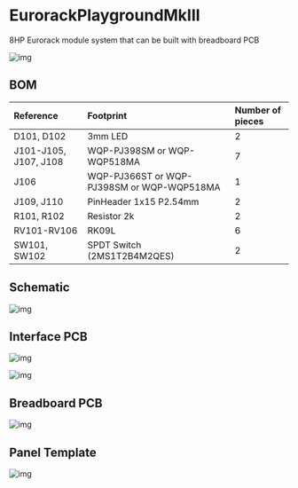 # EurorackPlaygroundMkIII
8HP Eurorack module system that can be built with breadboard PCB

![img](_data/20240718_20240718-IMGP8865.jpg)


## BOM

|Reference|Footprint|Number of pieces|
|:--|:--|:--|
|D101, D102|3mm LED|2|
|J101-J105, J107, J108|WQP-PJ398SM or WQP-WQP518MA|7|
|J106|WQP-PJ366ST or WQP-PJ398SM or WQP-WQP518MA|1|
|J109, J110|PinHeader 1x15 P2.54mm|2|
|R101, R102|Resistor 2k|2|
|RV101-RV106|RK09L|6|
|SW101, SW102|SPDT Switch (2MS1T2B4M2QES)|2|


## Schematic

![img](_data/epmk3_schematic.png)  


## Interface PCB

![img](_data/epmk3_footprint01.png)  

![img](_data/epmk3_footprint02.png)  


## Breadboard PCB

![img](_data/epmk3_footprint03.png)  


## Panel Template

![img](_data/EurorackPlaygroundMkIII_plate_print_template-brd.svg)  

